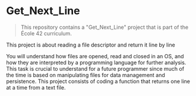 # Get_Next_Line
> This repository contains a "Get_Next_Line" project that is part of the École 42 curriculum.

This project is about reading a file descriptor and return it line by line

You will understand how files are opened, read and closed in an OS,
and how they are interpreted by a programming language for further analysis.
This task is crucial to understand for a future programmer since much of the time is based
on manipulating files for data management and persistence.
This project consists of coding a function that returns one line at a time from a text file.

